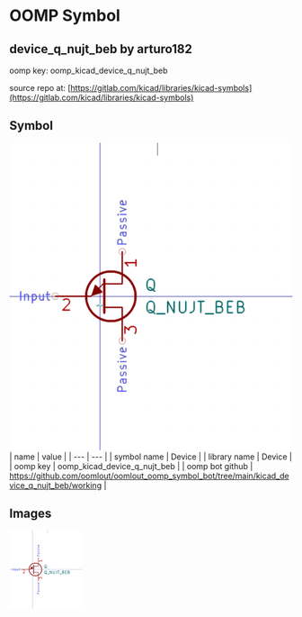 # OOMP Symbol  
## device_q_nujt_beb  by arturo182  
  
oomp key: oomp_kicad_device_q_nujt_beb  
  
source repo at: [https://gitlab.com/kicad/libraries/kicad-symbols](https://gitlab.com/kicad/libraries/kicad-symbols)  
## Symbol  
  
[![working.png](working_600.png)](working.png)  
| name | value | 
| --- | --- | 
| symbol name | Device | 
| library name | Device | 
| oomp key | oomp_kicad_device_q_nujt_beb | 
| oomp bot github | https://github.com/oomlout/oomlout_oomp_symbol_bot/tree/main/kicad_device_q_nujt_beb/working | 
## Images  
  
[![working.png](working_140.png)](working.png)  
